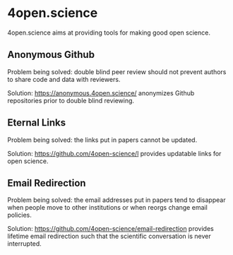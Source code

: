 # 4open.science

4open.science aims at providing tools for making good open science.

## Anonymous Github

Problem being solved: double blind peer review should not prevent authors to share code and data with reviewers.

Solution: <https://anonymous.4open.science/> anonymizes Github repositories prior to double blind reviewing.

## Eternal Links

Problem being solved: the links put in papers cannot be updated.

Solution: <https://github.com/4open-science/l> provides updatable links for open science.


## Email Redirection

Problem being solved: the email addresses put in papers tend to disappear when people move to other institutions or when reorgs change email policies.

Solution: <https://github.com/4open-science/email-redirection> provides lifetime email redirection such that the scientific conversation is never interrupted.
